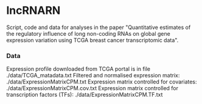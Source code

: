 # lncRNARN
Script, code and data for analyses in the paper "Quantitative estimates of the regulatory influence of long non-coding RNAs on global gene expression variation using TCGA breast cancer transcriptomic data".

### Data
Expression profile downloaded from TCGA portal is in file ./data/TCGA_matadata.txt
Filtered and normalised expression matrix: ./data/ExpressionMatrixCPM.txt
Expression matrix controlled for covariates: ./data/ExpressionMatrixCPM.cov.txt
Expression matrix controlled for transcription factors (TFs): ./data/ExpressionMatrixCPM.TF.txt
